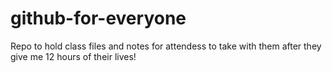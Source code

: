 # github-for-everyone
Repo to hold class files and notes for attendess to take with them after they give me 12 hours of their lives!

